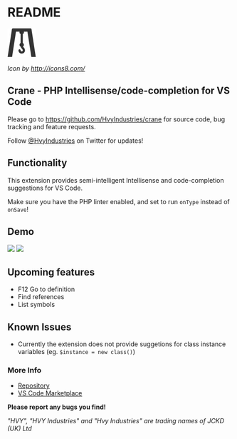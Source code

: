# README

![Icon](images/icon.png)

*Icon by http://icons8.com/*

## Crane - PHP Intellisense/code-completion for VS Code

Please go to https://github.com/HvyIndustries/crane for source code, bug tracking and feature requests.

Follow [@HvyIndustries](https://twitter.com/HvyIndustries) on Twitter for updates!

## Functionality

This extension provides semi-intelligent Intellisense and code-completion suggestions for VS Code.

Make sure you have the PHP linter enabled, and set to run `onType` instead of `onSave`!

## Demo

![](http://i.imgur.com/mSzirzc.png)
![](http://i.imgur.com/zjo14WY.gif)

## Upcoming features

* F12 Go to definition
* Find references
* List symbols

## Known Issues

* Currently the extension does not provide suggetions for class instance variables (eg. `$instance = new class()`)

### More Info

* [Repository](https://github.com/HvyIndustries/crane)
* [VS Code Marketplace](https://todo)


**Please report any bugs you find!**


*"HVY", "HVY Industries" and "Hvy Industries" are trading names of JCKD (UK) Ltd*
